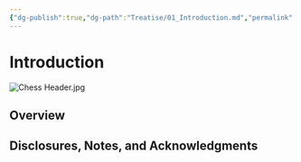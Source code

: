 ```yaml
---
{"dg-publish":true,"dg-path":"Treatise/01_Introduction.md","permalink":"/treatise/01-introduction/","title":"1. Introduction"}
---
```


# Introduction

![Chess Header.jpg](/img/user/Images/Chess%20Header.jpg)


## Overview

## Disclosures, Notes, and Acknowledgments